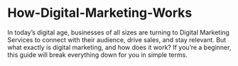 # How-Digital-Marketing-Works
In today’s digital age, businesses of all sizes are turning to Digital Marketing Services to connect with their audience, drive sales, and stay relevant. But what exactly is digital marketing, and how does it work? If you’re a beginner, this guide will break everything down for you in simple terms.
